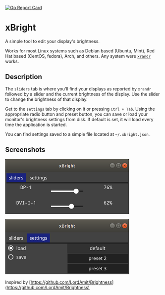 [![Go Report Card](https://goreportcard.com/badge/gitlab.com/MicahParks/xBright)](https://goreportcard.com/report/gitlab.com/MicahParks/xBright)
# xBright

A simple tool to edit your display's brightness.

Works for most Linux systems such as Debian based (Ubuntu, Mint), Red Hat based (CentOS, fedora), Arch, and others.
Any system were [`xrandr`](https://wiki.archlinux.org/index.php/Xrandr) works.

## Description

The `sliders` tab is where you'll find your displays as reported by `xrandr` followed by a slider and the current
brightness of the display. Use the slider to change the brightness of that display.

Get to the `settings` tab by clicking on it or pressing `Ctrl + Tab`. Using the appropriate radio button and preset
button, you can save or load your monitor's brightness settings from disk. If default is set, it will load every time
the application is started.

You can find settings saved to a simple file located at `~/.xbright.json`.

## Screenshots

![sliders tab](pics/sliders.png)

![settings tab](pics/settings.png)

Inspired by [https://github.com/LordAmit/Brightness](https://github.com/LordAmit/Brightness)
